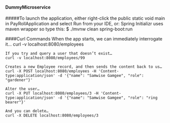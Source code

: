#### DummyMicroservice
#####To launch the application, either right-click the public static void main in PayRollApplication and select Run from your IDE, or: 
    Spring Initializr uses maven wrapper so type this:
    $ ./mvnw clean spring-boot:run

####Curl Commands
    When the app starts, we can immediately interrogate it…​
    curl -v localhost:8080/employees
    
    If you try and query a user that doesn’t exist…​
    curl -v localhost:8080/employees/99

    Creates a new Employee record, and then sends the content back to us…​
    curl -X POST localhost:8080/employees -H 'Content-type:application/json' -d '{"name": "Samwise Gamgee", "role": "gardener"}'

    Alter the user…​
    curl -X PUT localhost:8080/employees/3 -H 'Content-type:application/json' -d '{"name": "Samwise Gamgee", "role": "ring bearer"}'

    And you can delete…​
    curl -X DELETE localhost:8080/employees/3


